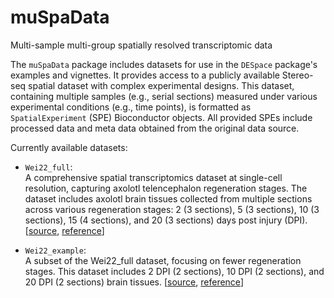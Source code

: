 # muSpaData
Multi-sample multi-group spatially resolved transcriptomic data

The `muSpaData` package includes datasets for use in the `DESpace`
package's examples and vignettes. It provides access to a publicly available Stereo-seq spatial dataset with complex experimental designs. This dataset, containing multiple samples (e.g., serial sections) measured under various experimental conditions (e.g., time points), is formatted as `SpatialExperiment` (SPE) Bioconductor objects. All provided SPEs include  processed data and meta data obtained from the original data source.

Currently available datasets:

- `Wei22_full`:  
 A comprehensive spatial transcriptomics dataset at single-cell resolution, capturing axolotl telencephalon regeneration stages. The dataset includes axolotl brain tissues collected from multiple sections across various regeneration stages: 2 (3 sections), 5 (3 sections), 10 (3 sections), 15 (4 sections), and 20 (3 sections) days post injury (DPI).  [[source](https://db.cngb.org/stomics/artista/), [reference](https://doi.org/10.1126/science.abp9444)]

- `Wei22_example`:  
  A subset of the Wei22_full dataset, focusing on fewer regeneration stages. This dataset includes 2 DPI (2 sections), 10 DPI (2 sections), and 20 DPI (2 sections) brain tissues. [[source](https://db.cngb.org/stomics/artista/), [reference](https://doi.org/10.1126/science.abp9444)]
